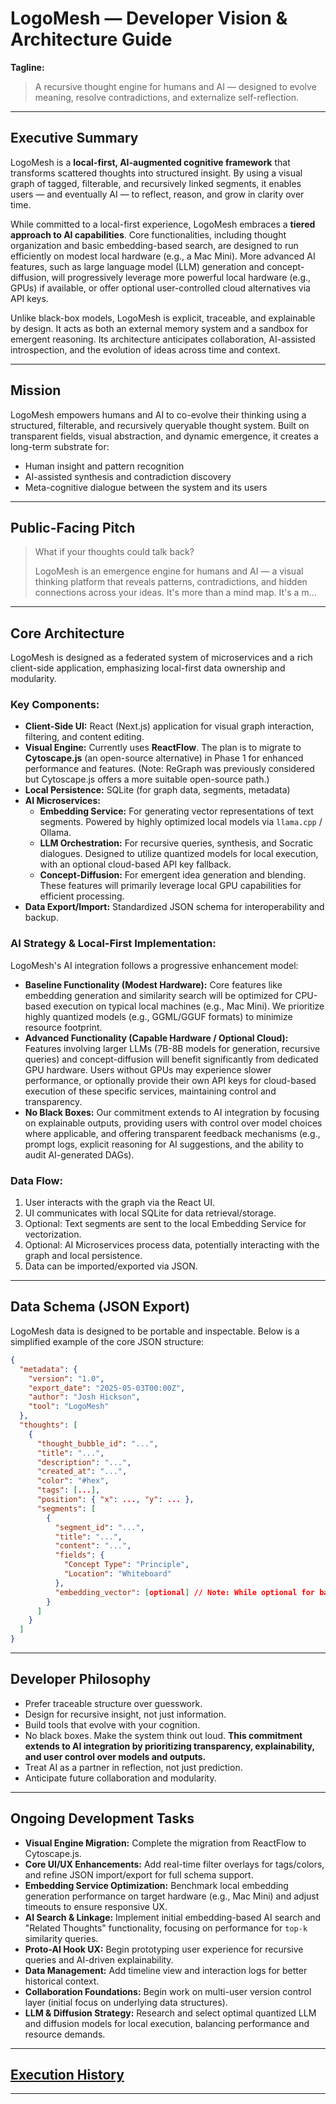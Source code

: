 # LogoMesh — Developer Vision & Architecture Guide

**Tagline:**

> A recursive thought engine for humans and AI — designed to evolve meaning, resolve contradictions, and externalize self-reflection.

---

## Executive Summary

LogoMesh is a **local-first, AI-augmented cognitive framework** that transforms scattered thoughts into structured insight. By using a visual graph of tagged, filterable, and recursively linked segments, it enables users — and eventually AI — to reflect, reason, and grow in clarity over time.

While committed to a local-first experience, LogoMesh embraces a **tiered approach to AI capabilities**. Core functionalities, including thought organization and basic embedding-based search, are designed to run efficiently on modest local hardware (e.g., a Mac Mini). More advanced AI features, such as large language model (LLM) generation and concept-diffusion, will progressively leverage more powerful local hardware (e.g., GPUs) if available, or offer optional user-controlled cloud alternatives via API keys.

Unlike black-box models, LogoMesh is explicit, traceable, and explainable by design. It acts as both an external memory system and a sandbox for emergent reasoning. Its architecture anticipates collaboration, AI-assisted introspection, and the evolution of ideas across time and context.

---

## Mission

LogoMesh empowers humans and AI to co-evolve their thinking using a structured, filterable, and recursively queryable thought system. Built on transparent fields, visual abstraction, and dynamic emergence, it creates a long-term substrate for:

* Human insight and pattern recognition
* AI-assisted synthesis and contradiction discovery
* Meta-cognitive dialogue between the system and its users

---

## Public-Facing Pitch

> What if your thoughts could talk back?
>
> LogoMesh is an emergence engine for humans and AI — a visual thinking platform that reveals patterns, contradictions, and hidden connections across your ideas. It's more than a mind map. It's a m...

---

## Core Architecture

LogoMesh is designed as a federated system of microservices and a rich client-side application, emphasizing local-first data ownership and modularity.

### Key Components:

* **Client-Side UI:** React (Next.js) application for visual graph interaction, filtering, and content editing.
* **Visual Engine:** Currently uses **ReactFlow**. The plan is to migrate to **Cytoscape.js** (an open-source alternative) in Phase 1 for enhanced performance and features. (Note: ReGraph was previously considered but Cytoscape.js offers a more suitable open-source path.)
* **Local Persistence:** SQLite (for graph data, segments, metadata)
* **AI Microservices:**
    * **Embedding Service:** For generating vector representations of text segments. Powered by highly optimized local models via `llama.cpp` / Ollama.
    * **LLM Orchestration:** For recursive queries, synthesis, and Socratic dialogues. Designed to utilize quantized models for local execution, with an optional cloud-based API key fallback.
    * **Concept-Diffusion:** For emergent idea generation and blending. These features will primarily leverage local GPU capabilities for efficient processing.
* **Data Export/Import:** Standardized JSON schema for interoperability and backup.

### AI Strategy & Local-First Implementation:

LogoMesh's AI integration follows a progressive enhancement model:

* **Baseline Functionality (Modest Hardware):** Core features like embedding generation and similarity search will be optimized for CPU-based execution on typical local machines (e.g., Mac Mini). We prioritize highly quantized models (e.g., GGML/GGUF formats) to minimize resource footprint.
* **Advanced Functionality (Capable Hardware / Optional Cloud):** Features involving larger LLMs (7B-8B models for generation, recursive queries) and concept-diffusion will benefit significantly from dedicated GPU hardware. Users without GPUs may experience slower performance, or optionally provide their own API keys for cloud-based execution of these specific services, maintaining control and transparency.
* **No Black Boxes:** Our commitment extends to AI integration by focusing on explainable outputs, providing users with control over model choices where applicable, and offering transparent feedback mechanisms (e.g., prompt logs, explicit reasoning for AI suggestions, and the ability to audit AI-generated DAGs).

### Data Flow:

1.  User interacts with the graph via the React UI.
2.  UI communicates with local SQLite for data retrieval/storage.
3.  Optional: Text segments are sent to the local Embedding Service for vectorization.
4.  Optional: AI Microservices process data, potentially interacting with the graph and local persistence.
5.  Data can be imported/exported via JSON.

---

## Data Schema (JSON Export)

LogoMesh data is designed to be portable and inspectable. Below is a simplified example of the core JSON structure:

```json
{
  "metadata": {
    "version": "1.0",
    "export_date": "2025-05-03T00:00Z",
    "author": "Josh Hickson",
    "tool": "LogoMesh"
  },
  "thoughts": [
    {
      "thought_bubble_id": "...",
      "title": "...",
      "description": "...",
      "created_at": "...",
      "color": "#hex",
      "tags": [...],
      "position": { "x": ..., "y": ... },
      "segments": [
        {
          "segment_id": "...",
          "title": "...",
          "content": "...",
          "fields": {
            "Concept Type": "Principle",
            "Location": "Whiteboard"
          },
          "embedding_vector": [optional] // Note: While optional for basic exports, this field is crucial for enabling AI-driven features like similarity search, emergent insights, and recursive queries.
        }
      ]
    }
  ]
}
````

-----

## Developer Philosophy

  * Prefer traceable structure over guesswork.
  * Design for recursive insight, not just information.
  * Build tools that evolve with your cognition.
  * No black boxes. Make the system think out loud. **This commitment extends to AI integration by prioritizing transparency, explainability, and user control over models and outputs.**
  * Treat AI as a partner in reflection, not just prediction.
  * Anticipate future collaboration and modularity.

-----

## Ongoing Development Tasks

  * **Visual Engine Migration:** Complete the migration from ReactFlow to Cytoscape.js.
  * **Core UI/UX Enhancements:** Add real-time filter overlays for tags/colors, and refine JSON import/export for full schema support.
  * **Embedding Service Optimization:** Benchmark local embedding generation performance on target hardware (e.g., Mac Mini) and adjust timeouts to ensure responsive UX.
  * **AI Search & Linkage:** Implement initial embedding-based AI search and "Related Thoughts" functionality, focusing on performance for `top-k` similarity queries.
  * **Proto-AI Hook UX:** Begin prototyping user experience for recursive queries and AI-driven explainability.
  * **Data Management:** Add timeline view and interaction logs for better historical context.
  * **Collaboration Foundations:** Begin work on multi-user version control layer (initial focus on underlying data structures).
  * **LLM & Diffusion Strategy:** Research and select optimal quantized LLM and diffusion models for local execution, balancing performance and resource demands.

-----

## [Execution History](https://github.com/joshhickson/thought-web/blob/master/docs/Claude-Log.md)

-----

```
```
